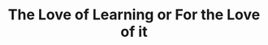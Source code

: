 ---
pid: LLB40
title: The Love of Learning or For the Love of it
location_transcription: South Street
zipcode: NJ07111
outside_phl: 'Irvington NJ '
neighborhood: 
age: '41'
age_range: 40-49
instagram: 
image_file_name: LLB_40.jpg
proposal_transcription: Timeless Pieces of Art & Sculptures revealing the history
  of the city. After every historical period, a museum that showcase the time period
  shown.
topic: Art,Education,History
topic_summary: 0, 0, 0
type: Museum
keywords_other: 
credit: Kevin Brown
image_labels: 
twitter: 
facebook: 
permalink: "/monuments/llb40/"
layout: item-page
---